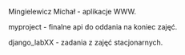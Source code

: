 Mingielewicz Michał - aplikacje WWW.

myproject - finalne api do oddania na koniec zajęć.

django_labXX - zadania z zajęć stacjonarnych.
